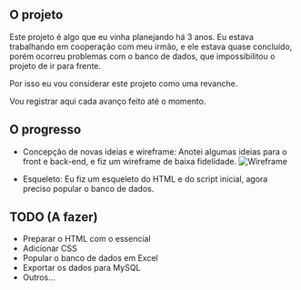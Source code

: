 ## O projeto

Este projeto é algo que eu vinha planejando há 3 anos. Eu estava trabalhando em cooperação com meu irmão, e ele estava quase concluído, porém ocorreu problemas com o banco de dados, que impossibilitou o projeto de ir para frente.

Por isso eu vou considerar este projeto como uma revanche.

Vou registrar aqui cada avanço feito até o momento.

## O progresso
- Concepção de novas ideias e wireframe: Anotei algumas ideias para o front e back-end, e fiz um wireframe de baixa fidelidade.
![Wireframe](https://i.imgur.com/xVdDowj.png)

- Esqueleto: Eu fiz um esqueleto do HTML e do script inicial, agora preciso popular o banco de dados.

## TODO (A fazer)
- Preparar o HTML com o essencial
- Adicionar CSS
- Popular o banco de dados em Excel
- Exportar os dados para MySQL
- Outros...

